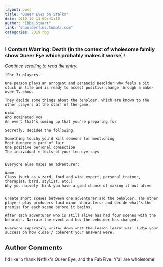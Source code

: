 ```yaml
---
layout: post
title: "Queer Eyes on Stalks"
date: 2019-10-11 09:41:50
author: "Ebba Stuart"
link: "shoulderfins.tumblr.com"
categories: 2019 rpg
---
```

<div id="warning"><div id="content"><h3><strong>! Content Warning: Death (in the context of wholesome family show Queer Eye which probably makes it worse) !</strong></h3><i>Continue scrolling to read the entry.</i></div></div>
 
```
(For 3+ players.)

One person plays an arrogant and paranoid Beholder who feels a bit stuck in life and is ready to accept positive change through a make-over TV-show.

They decide some things about the beholder, which are known to the other players at the start of the game.

Name
Who nominated you
An event that's coming up that you're preparing for

Secretly, decided the following:

Something touchy you'd kill someone for mentioning
Most dangerous part of lair
One positive personal connection
The individual effects of your ten eye rays


Everyone else makes an adventurer:

Name
Class (such as wizard, food and wine expert, personal trainer, therapist, bard, stylist, etc.)
Why you naively think you have a good chance of making it out alive


Create short scenes between one adventurer and the beholder. The other players play producers (and minor characters) and decide what's the premise for each scene before it begins.

After each adventurer who is still alive has had four scenes with the beholder. Narrate the event and how the beholder has changed.

Everyone separately writes down what the lesson learnt was. Judge your success on how close / coherent your answers were.
```
## Author Comments
I'd like to thank Netflix's Queer Eye, and the Fab Five.  Y'all are wholesome.
